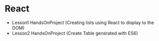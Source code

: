 # React

- Lesson1 HandsOnProject (Creating lists using React to display to the DOM)
- Lesson2 HandsOnProject (Create Table generated with ES6)
